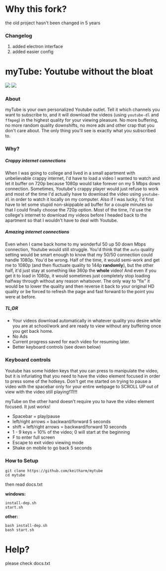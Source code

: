 # Why this fork?
the old project hasn't been changed in 5 years

### Changelog
1. added electron interface
2. added easier config



# myTube: Youtube without the bloat

![](http://i.imgur.com/Be2omEM.jpg)
![](http://i.imgur.com/VjE94b5.jpg)

### About
myTube is your own personalized Youtube outlet. Tell it which channels you want to subscribe to, and it will download the videos (using `youtube-dl` and `ffmpeg`) in the highest quality for your viewing pleasure. No more buffering, no more random quality downshifts, no more ads and other crap that you don't care about. The only thing you'll see is exactly what you subscribed to.

### Why?
##### Crappy internet connections
When I was going to college and lived in a small apartment with unbelievable crappy internet, I'd have to load a video I wanted to watch and let it buffer on 720p because 1080p would take forever on my 5 Mbps down connection. Sometimes, Youtube's crappy player would just refuse to work and most of the time I'd actually have to download the video using `youtube-dl` in order to watch it locally on my computer. Also if I was lucky, I'd first have to let some stupid non-skippable ad buffer for a couple minutes so that I could finally choose the 720p option. Most of the time, I'd use the college's internet to download my videos before I headed back to the apartment so that I wouldn't have to deal with Youtube.

##### Amazing internet connections
Even when I came back home to my wonderful 50 up 50 down Mbps connection, Youtube would still struggle. You'd think that the `auto` quality setting would be smart enough to know that my 50/50 connection could handle 1080p. You'd be wrong. Half of the time, it would semi-work and get me to 1080p (and then fluctuate quality to 144p **randomly**), but the other half, it'd just stay at something like 360p the **whole** video! And even if you get it to load in 1080p, it would sometimes just completely stop loading halfway through without any reason whatsover. The only way to "fix" it would be to lower the quality and then reverse it back to your original HD quality or be forced to refresh the page and fast forward to the point you were at before.

##### TL;DR
* Your videos download automatically in whatever quality you desire while you are at school/work and are ready to view without any buffering once you get back home.
* No Ads
* Current progress saved for each video for resuming later.
* Better keyboard controls (see down below)

### Keyboard controls
Youtube has some hidden keys that you can press to manipulate the video, but it is infuriating that you need to have the video element focused in order to press some of the hotkeys. Don't get me started on trying to pause a video with the spacebar only for your entire webpage to SCROLL UP out of view with the video still playing!11!!!

myTube on the other hand doesn't require you to have the video element focused. It just works!
* Spacebar = play/pause
* left/right arrows = backward/forward 5 seconds
* shift + left/right arrows = backward/forward 10 seconds
* 1 - 9 keys = 10% of the video; 0 will start at the beginning
* F to enter full screen
* Escape to exit video viewing mode
* Shake on mobile to go back 5 seconds

### How to Setup
```
git clone https://github.com/keitharm/mytube
cd mytube
```
then read docs.txt

**windows:**
```
install-dep.sh
start.sh
```

**other:**
```
bash install-dep.sh
bash start.sh
```

# Help?
please check docs.txt
